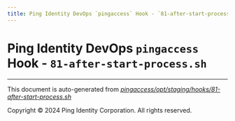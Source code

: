 ```yaml
---
title: Ping Identity DevOps `pingaccess` Hook - `81-after-start-process.sh`
---
```


# Ping Identity DevOps `pingaccess` Hook - `81-after-start-process.sh`

---
This document is auto-generated from _[pingaccess/opt/staging/hooks/81-after-start-process.sh](https://github.com/pingidentity/pingidentity-docker-builds/blob/master/pingaccess/opt/staging/hooks/81-after-start-process.sh)_

Copyright © 2024 Ping Identity Corporation. All rights reserved.
